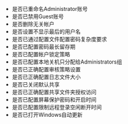 - 是否已重命名Administrator账号
- 是否已禁用Guest账号
- 是否删除无关帐户
- 是否设置不显示最后的用户名
- 是否已通过配置文件配置密码复杂度要求
- 是否已配置密码最长留存期
- 是否已配置帐户锁定策略
- 是否已配置本地关机只分配给Administrators组
- 是否已正确配置审核策略设置
- 是否已正确配置日志文件大小
- 是否已关闭默认共享
- 是否已正确配置共享文件夹授权访问
- 是否已配置屏幕保护密码和开启时间
- 是否已配置限制远程登录空闲断开时间
- 是否已打开Windows自动更新